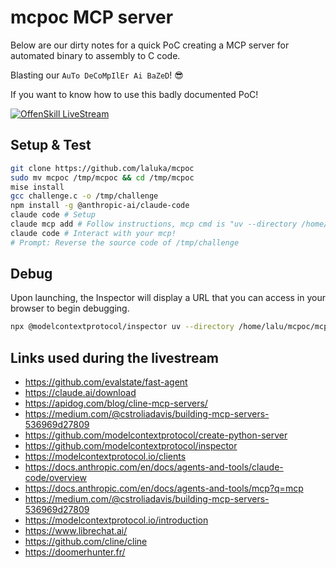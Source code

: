 # mcpoc MCP server

Below are our dirty notes for a quick PoC creating a MCP server for automated binary to assembly to C code.

Blasting our `AuTo DeCoMpIlEr Ai BaZeD`! 😎

If you want to know how to use this badly documented PoC!

[![OffenSkill LiveStream](https://img.youtube.com/vi/FHdkypBj9Bw/0.jpg)](https://www.youtube.com/watch?v=FHdkypBj9Bw)


## Setup & Test

```bash
git clone https://github.com/laluka/mcpoc
sudo mv mcpoc /tmp/mcpoc && cd /tmp/mcpoc
mise install
gcc challenge.c -o /tmp/challenge
npm install -g @anthropic-ai/claude-code
claude code # Setup
claude mcp add # Follow instructions, mcp cmd is "uv --directory /home/lalu/mcpoc/mcpoc run mcpoc"
claude code # Interact with your mcp!
# Prompt: Reverse the source code of /tmp/challenge
```

## Debug

Upon launching, the Inspector will display a URL that you can access in your browser to begin debugging.

```bash
npx @modelcontextprotocol/inspector uv --directory /home/lalu/mcpoc/mcpoc run mcpoc
```

## Links used during the livestream

- https://github.com/evalstate/fast-agent
- https://claude.ai/download
- https://apidog.com/blog/cline-mcp-servers/
- https://medium.com/@cstroliadavis/building-mcp-servers-536969d27809
- https://github.com/modelcontextprotocol/create-python-server
- https://github.com/modelcontextprotocol/inspector
- https://modelcontextprotocol.io/clients
- https://docs.anthropic.com/en/docs/agents-and-tools/claude-code/overview
- https://docs.anthropic.com/en/docs/agents-and-tools/mcp?q=mcp
- https://medium.com/@cstroliadavis/building-mcp-servers-536969d27809
- https://modelcontextprotocol.io/introduction
- https://www.librechat.ai/
- https://github.com/cline/cline
- https://doomerhunter.fr/
